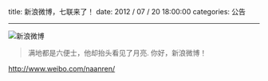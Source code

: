 title: 新浪微博，七联来了！
date: 2012 / 07 / 20 18:00:00
categories: 公告

---

![新浪微博](http://wx2.sinaimg.cn/mw690/a9a40e85gy1fgeyedb5coj20qd08daj8.jpg)

<blockquote class="blockquote-center">满地都是六便士，他却抬头看见了月亮. 你好，新浪微博！</blockquote>

http://www.weibo.com/naanren/

